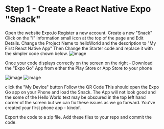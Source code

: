 # Step 1 - Create a React Native Expo "Snack"
Open the website Expo.io Register a new account.
Create a new "Snack" 
Click on the "i" information small icon at the top of the page and Edit Details. Change the Project Name to helloWorld and the description to "My First React Native App"
Then Change the Starter code and replace it with the simpler code shown below.
![image](https://github.com/user-attachments/assets/ce887abc-c2ed-424a-946a-46e366be99b1)

Once your code displays correctly on the screen on the right -
Download the "Expo Go" App from either the Play Store or App Store to your phone

![image](https://github.com/user-attachments/assets/9523b122-a27f-4e9d-b77b-9b87b1615dc8) ![image](https://github.com/user-attachments/assets/d8e9e88b-7cf1-4fe4-8f30-4b8cef796117)

click the "My Device" button
Follow the QR Code
This should open the Expo Go app on your Phone and load the Snack.
The App will not look good and the some of the Hello World text may be obscured in the top left hand corner of the screen but we can fix these issues as we go forward. You've created your first phone app - kindof.

Export the code to a zip file. Add these files to your repo and commit the code.
